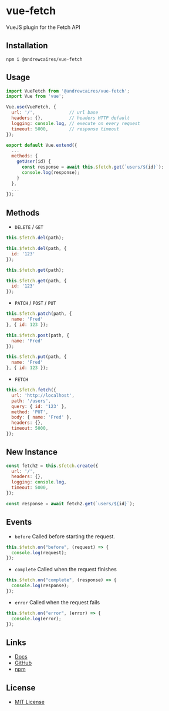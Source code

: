 # vue-fetch

VueJS plugin for the Fetch API

## Installation

```npm i @andrewcaires/vue-fetch```

## Usage

```js
import VueFetch from '@andrewcaires/vue-fetch';
import Vue from 'vue';

Vue.use(VueFetch, {
  url: '/',             // url base
  headers: {},          // headers HTTP default
  logging: console.log, // execute on every request
  timeout: 5000,        // response timeout
});

export default Vue.extend({
  ...
  methods: {
    getUser(id) {
      const response = await this.$fetch.get(`users/${id}`);
      console.log(response);
    }
  },
  ...
});
```

## Methods

- `DELETE` / `GET`

```js
this.$fetch.del(path);

this.$fetch.del(path, {
  id: '123'
});

this.$fetch.get(path);

this.$fetch.get(path, {
  id: '123'
});
```

- `PATCH` / `POST` / `PUT`

```js
this.$fetch.patch(path, {
  name: 'Fred'
}, { id: 123 });

this.$fetch.post(path, {
  name: 'Fred'
});

this.$fetch.put(path, {
  name: 'Fred'
}, { id: 123 });
```

- `FETCH`

```js
this.$fetch.fetch({
  url: 'http://localhost',
  path: '/users',
  query: { id: '123' },
  method: 'PUT',
  body: { name: 'Fred' },
  headers: {},
  timeout: 5000,
});
```

## New Instance

```js
const fetch2 = this.$fetch.create({
  url: '/',
  headers: {},
  logging: console.log,
  timeout: 5000,
});

const response = await fetch2.get(`users/${id}`);
```

## Events

- `before` Called before starting the request.

```js
this.$fetch.on("before", (request) => {
  console.log(request);
});
```

- `complete` Called when the request finishes

```js
this.$fetch.on("complete", (response) => {
  console.log(response);
});
```

- `error` Called when the request fails

```js
this.$fetch.on("error", (error) => {
  console.log(error);
});
```

## Links

* [Docs](https://github.com/andrewcaires/vue-fetch#readme)
* [GitHub](https://github.com/andrewcaires/vue-fetch)
* [npm](https://www.npmjs.com/package/@andrewcaires/vue-fetch)

## License

* [MIT License](https://github.com/andrewcaires/vue-fetch/blob/main/LICENSE)
